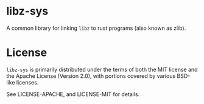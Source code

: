 # libz-sys

A common library for linking `libz` to rust programs (also known as zlib).

# License

`libz-sys` is primarily distributed under the terms of both the MIT license and
the Apache License (Version 2.0), with portions covered by various BSD-like
licenses.

See LICENSE-APACHE, and LICENSE-MIT for details.

